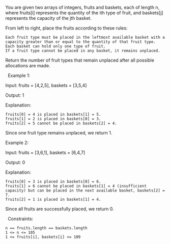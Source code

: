 You are given two arrays of integers, fruits and baskets, each of length n, where fruits[i] represents the quantity of the ith type of fruit, and baskets[j] represents the capacity of the jth basket.

From left to right, place the fruits according to these rules:


	Each fruit type must be placed in the leftmost available basket with a capacity greater than or equal to the quantity of that fruit type.
	Each basket can hold only one type of fruit.
	If a fruit type cannot be placed in any basket, it remains unplaced.


Return the number of fruit types that remain unplaced after all possible allocations are made.

 
Example 1:


Input: fruits = [4,2,5], baskets = [3,5,4]

Output: 1

Explanation:


	fruits[0] = 4 is placed in baskets[1] = 5.
	fruits[1] = 2 is placed in baskets[0] = 3.
	fruits[2] = 5 cannot be placed in baskets[2] = 4.


Since one fruit type remains unplaced, we return 1.


Example 2:


Input: fruits = [3,6,1], baskets = [6,4,7]

Output: 0

Explanation:


	fruits[0] = 3 is placed in baskets[0] = 6.
	fruits[1] = 6 cannot be placed in baskets[1] = 4 (insufficient capacity) but can be placed in the next available basket, baskets[2] = 7.
	fruits[2] = 1 is placed in baskets[1] = 4.


Since all fruits are successfully placed, we return 0.


 
Constraints:


	n == fruits.length == baskets.length
	1 <= n <= 105
	1 <= fruits[i], baskets[i] <= 109

